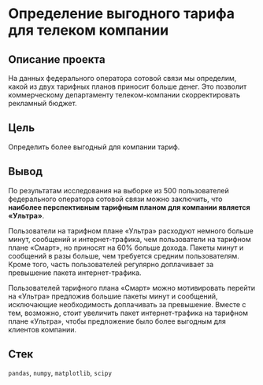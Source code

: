 # Определение выгодного тарифа для телеком компании

## Описание проекта
На данных федерального оператора сотовой связи мы определим, какой из двух тарифных планов приносит больше денег. Это позволит коммерческому департаменту телеком-компании скорректировать рекламный бюджет.

## Цель
Определить более выгодный для компании тариф.

## Вывод
По результатам исследования на выборке из 500 пользователей федерального оператора сотовой связи можно заключить, что **наиболее  перспективным тарифным планом для компании является «Ультра»**.

Пользователи на тарифном плане «Ультра» расходуют немного больше минут, сообщений и интернет-трафика, чем пользователи на тарифном плане «Смарт», но приносят на 60% больше дохода. Пакеты минут и сообщений в разы больше, чем требуется средним пользователям. Кроме того, часть пользователей регулярно доплачивает за превышение пакета интернет-трафика.

Пользователей тарифного плана «Смарт» можно мотивировать перейти на «Ультра» предложив большие пакеты минут и сообщений, исключающие необходимость доплачивать за превышение. Вместе с тем, возможно, стоит увеличить пакет интернет-трафика на тарифном плане «Ультра», чтобы предложение было более выгодным для клиентов компании.

## Стек
`pandas`, `numpy`, `matplotlib`, `scipy`